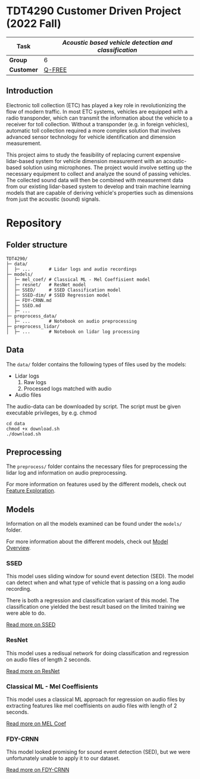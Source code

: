 # TDT4290 Customer Driven Project  (2022 Fall)

| **Task**     | *Acoustic based vehicle detection and classification* |
|----|-----|
| **Group**    | 6       |
| **Customer** | [Q-FREE](https://www.q-free.com)  |

## Introduction

Electronic toll collection (ETC) has played a key role in
revolutionizing the flow of modern traffic.
In most ETC systems, vehicles are equipped with a radio transponder,
which can transmit the information about the vehicle to a receiver for
toll collection. Without a transponder (e.g. in foreign vehicles),
automatic toll collection required a more complex solution that
involves advanced sensor technology for vehicle identification and
dimension measurement.

This project aims to study the feasibility of replacing current expensive lidar-based
system for vehicle dimension measurement with an acoustic-based solution using microphones.
The project would involve setting up the necessary equipment to collect
and analyze the sound of passing vehicles.
The collected sound data will then be combined with measurement data from our existing
lidar-based system to develop and train machine learning models that are capable of deriving
vehicle's properties such as dimensions from just the acoustic (sound) signals.

# Repository
## Folder structure
```
TDT4290/
├─ data/
│  ├─ ...       # Lidar logs and audio recordings
├─ models/
│  ├─ mel_coef/ # Classical ML - Mel Coeffisient model
│  ├─ resnet/   # ResNet model
│  ├─ SSED/     # SSED Classification model
│  ├─ SSED-dim/ # SSED Regression model
│  ├─ FDY-CRNN.md
│  ├─ SSED.md
│  ├─ ...
├─ preprocess_data/
│  ├─ ...       # Notebook on audio preprocessing
├─ preprocess_lidar/
│  ├─ ...       # Notebook on lidar log processing
```


## Data
The `data/` folder contains the following types of files used by the models:
- Lidar logs
    1. Raw logs
    2. Processed logs matched with audio
- Audio files

The audio-data can be downloaded by script. The script must be given executable privileges, by e.g. chmod 
```
cd data
chmod +x download.sh
./download.sh
```

## Preprocessing
The `preprocess/` folder contains the necessary files
for preprocessing the lidar log and information
on audio preprocessing.

For more information on features used by the different models,
check out [Feature Exploration](./preprocess_data/feature_exploration.md).

## Models
Information on all the models examined can be found under the `models/` folder.

For more information about the different models,
check out [Model Overview](./models/README.md).

### SSED
This model uses sliding window for sound event detection (SED).
The model can detect when and what type of vehicle that is passing on a long audio recording. 

There is both a regression and classification variant of this model.
The classification one yielded the best result based on the limited
training we were able to do.

[Read more on SSED](./models/SSED.md)

### ResNet
This model uses a redisual network for doing classification and regression
on audio files of length 2 seconds.

[Read more on ResNet](./models/resnet/README.MD)

### Classical ML - Mel Coeffisients
This model uses a classical ML approach for regression on audio files by
extracting features like mel coeffisients on audio files with length of 2 seconds.

[Read more on MEL Coef](./models/mel_coef/README.MD)

### FDY-CRNN
This model looked promising for sound event detection (SED),
but we were unfortunately unable to apply it to our dataset.

[Read more on FDY-CRNN](./models/FDY-CRNN.md)
